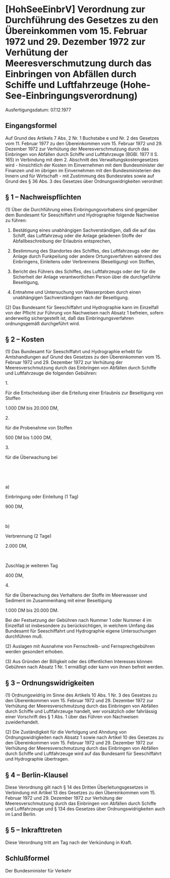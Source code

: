 # [HohSeeEinbrV] Verordnung zur Durchführung des Gesetzes zu den Übereinkommen vom 15. Februar 1972 und 29. Dezember 1972 zur Verhütung der Meeresverschmutzung durch das Einbringen von Abfällen durch Schiffe und Luftfahrzeuge  (Hohe-See-Einbringungsverordnung)

Ausfertigungsdatum: 07.12.1977

 

## Eingangsformel

Auf Grund des Artikels 7 Abs. 2 Nr. 1 Buchstabe e und Nr. 2 des Gesetzes vom 11. Februar 1977 zu den Übereinkommen vom 15. Februar 1972 und 29. Dezember 1972 zur Verhütung der Meeresverschmutzung durch das Einbringen von Abfällen durch Schiffe und Luftfahrzeuge (BGBl. 1977 II S. 165) in Verbindung mit dem 2. Abschnitt des Verwaltungskostengesetzes wird - hinsichtlich der Kosten im Einvernehmen mit dem Bundesminister der Finanzen und im übrigen im Einvernehmen mit den Bundesministerien des Innern und für Wirtschaft - mit Zustimmung des Bundesrates sowie auf Grund des § 36 Abs. 3 des Gesetzes über Ordnungswidrigkeiten verordnet:


## § 1 – Nachweispflichten

(1) Über die Durchführung eines Einbringungsvorhabens sind gegenüber dem Bundesamt für Seeschiffahrt und Hydrographie folgende Nachweise zu führen:

1. Bestätigung eines unabhängigen Sachverständigen, daß die auf das Schiff, das Luftfahrzeug oder die Anlage geladenen Stoffe der Abfallbeschreibung der Erlaubnis entsprechen,

2. Bestimmung des Standortes des Schiffes, des Luftfahrzeugs oder der Anlage durch Funkpeilung oder andere Ortungsverfahren während des Einbringens, Einleitens oder Verbrennens (Beseitigung) von Stoffen,

3. Bericht des Führers des Schiffes, des Luftfahrzeugs oder der für die Sicherheit der Anlage verantwortlichen Person über die durchgeführte Beseitigung,

4. Entnahme und Untersuchung von Wasserproben durch einen unabhängigen Sachverständigen nach der Beseitigung.

(2) Das Bundesamt für Seeschiffahrt und Hydrographie kann im Einzelfall von der Pflicht zur Führung von Nachweisen nach Absatz 1 befreien, sofern anderweitig sichergestellt ist, daß das Einbringungsverfahren ordnungsgemäß durchgeführt wird.


## § 2 – Kosten

(1) Das Bundesamt für Seeschiffahrt und Hydrographie erhebt für Amtshandlungen auf Grund des Gesetzes zu den Übereinkommen vom 15. Februar 1972 und 29. Dezember 1972 zur Verhütung der Meeresverschmutzung durch das Einbringen von Abfällen durch Schiffe und Luftfahrzeuge die folgenden Gebühren:  

1\.

Für die Entscheidung über die Erteilung einer Erlaubnis zur Beseitigung von Stoffen

1.000 DM bis 20.000 DM,

2\.

für die Probenahme von Stoffen

500 DM bis 1.000 DM,

3\.

für die Überwachung bei

 

 

a)

Einbringung oder Einleitung (1 Tag)

900 DM,

 

b)

Verbrennung (2 Tage)

2.000 DM,

 

Zuschlag je weiteren Tag

400 DM,

4\.

für die Überwachung des Verhaltens der Stoffe im Meerwasser und Sediment im Zusammenhang mit einer Beseitigung

1.000 DM bis 20.000 DM.

  
Bei der Festsetzung der Gebühren nach Nummer 1 oder Nummer 4 im Einzelfall ist insbesondere zu berücksichtigen, in welchem Umfang das Bundesamt für Seeschiffahrt und Hydrographie eigene Untersuchungen durchführen muß.

(2) Auslagen mit Ausnahme von Fernschreib- und Fernsprechgebühren werden gesondert erhoben.

(3) Aus Gründen der Billigkeit oder des öffentlichen Interesses können Gebühren nach Absatz 1 Nr. 1 ermäßigt oder kann von ihnen befreit werden.


## § 3 – Ordnungswidrigkeiten

(1) Ordnungswidrig im Sinne des Artikels 10 Abs. 1 Nr. 3 des Gesetzes zu den Übereinkommen vom 15. Februar 1972 und 29. Dezember 1972 zur Verhütung der Meeresverschmutzung durch das Einbringen von Abfällen durch Schiffe und Luftfahrzeuge handelt, wer vorsätzlich oder fahrlässig einer Vorschrift des § 1 Abs. 1 über das Führen von Nachweisen zuwiderhandelt.

(2) Die Zuständigkeit für die Verfolgung und Ahndung von Ordnungswidrigkeiten nach Absatz 1 sowie nach Artikel 10 des Gesetzes zu den Übereinkommen vom 15. Februar 1972 und 29. Dezember 1972 zur Verhütung der Meeresverschmutzung durch das Einbringen von Abfällen durch Schiffe und Luftfahrzeuge wird auf das Bundesamt für Seeschiffahrt und Hydrographie übertragen.


## § 4 – Berlin-Klausel

Diese Verordnung gilt nach § 14 des Dritten Überleitungsgesetzes in Verbindung mit Artikel 13 des Gesetzes zu den Übereinkommen vom 15. Februar 1972 und 29. Dezember 1972 zur Verhütung der Meeresverschmutzung durch das Einbringen von Abfällen durch Schiffe und Luftfahrzeuge und § 134 des Gesetzes über Ordnungswidrigkeiten auch im Land Berlin.


## § 5 – Inkrafttreten

Diese Verordnung tritt am Tag nach der Verkündung in Kraft.


## Schlußformel

Der Bundesminister für Verkehr
